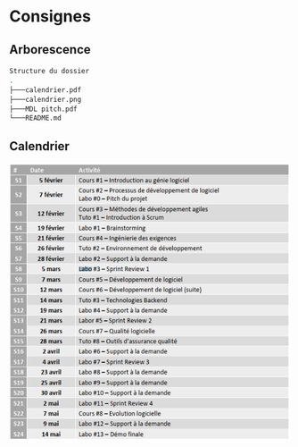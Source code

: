 # Consignes

## Arborescence

```bash
Structure du dossier
.
├───calendrier.pdf
├───calendrier.png
├───MDL pitch.pdf
└───README.md
```

## Calendrier

![](calendrier.png)
